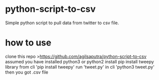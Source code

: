 # python-script-to-csv

Simple python script to pull data from twitter to csv file.

# how to use 
clone this repo >https://github.com/agilsaputra/python-script-to-csv
assumed you have installed python3 or python2
install pip 
install tweepy library from cli 'pip install tweepy'
run 'tweet.py' in cli 'python3 tweet.py'
then you got .csv file
